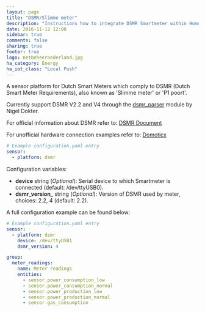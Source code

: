 ```yaml
---
layout: page
title: "DSMR/Slimme meter"
description: "Instructions how to integrate DSMR Smartmeter within Home Assistant."
date: 2016-11-12 12:00
sidebar: true
comments: false
sharing: true
footer: true
logo: netbeheernederland.jpg
ha_category: Energy
ha_iot_class: "Local Push"
---
```


A sensor platform for Dutch Smart Meters which comply to DSMR (Dutch Smart Meter Requirements), also known as 'Slimme meter' or 'P1 poort'.

Currently support DSMR V2.2 and V4 through the [dsmr_parser](https://github.com/ndokter/dsmr_parser) module by Nigel Dokter.

For official information about DSMR refer to: [DSMR Document](http://www.netbeheernederland.nl/themas/hotspot/hotspot-documenten/?dossierid=11010056&title=Slimme%20meter&onderdeel=Documenten)

For unofficial hardware connection examples refer to: [Domoticx](http://domoticx.com/p1-poort-slimme-meter-hardware/)

```yaml
# Example configuration.yaml entry
sensor:
  - platform: dsmr
```

Configuration variables:

- **device** string (*Optional*): Serial device to which Smartmeter is connected (default: /dev/ttyUSB0).
- **dsmr_version_** string (*Optional*): Version of DSMR used by meter, choices: 2.2, 4 (default: 2.2).

A full configuration example can be found below:

```yaml
# Example configuration.yaml entry
sensor:
  - platform: dsmr
    device: /dev/ttyUSB1
    dsmr_version: 4

group:
  meter_readings:
    name: Meter readings
    entities:
      - sensor.power_consumption_low
      - sensor.power_consumption_normal
      - sensor.power_production_low
      - sensor.power_production_normal
      - sensor.gas_consumption
```
